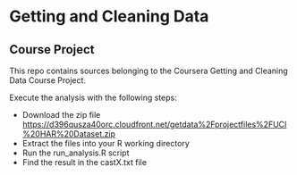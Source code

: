 # Getting and Cleaning Data
## Course Project
This repo contains sources belonging to the Coursera Getting and Cleaning Data Course Project.

Execute the analysis with the following steps:
- Download the zip file https://d396qusza40orc.cloudfront.net/getdata%2Fprojectfiles%2FUCI%20HAR%20Dataset.zip
- Extract the files into your R working directory
- Run the run_analysis.R script 
- Find the result in the castX.txt file


